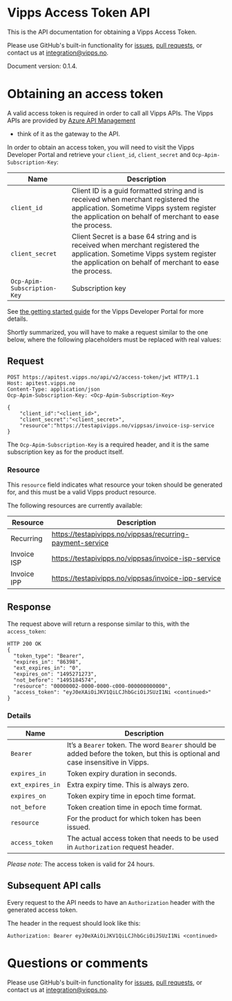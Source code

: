 # Vipps Access Token API

This is the API documentation for obtaining a Vipps Access Token.

Please use GitHub's built-in functionality for
[issues](https://github.com/vippsas/vipps-invoice-api/issues),
[pull requests](https://github.com/vippsas/vipps-invoice-api/pulls),
or contact us at integration@vipps.no.

Document version: 0.1.4.

# Obtaining an access token

A valid access token is required in order to call all Vipps APIs.
The Vipps APIs are provided by
[Azure API Management](https://docs.microsoft.com/en-us/azure/api-management/api-management-key-concepts)
- think of it as the gateway to the API.

In order to obtain an access token, you will need to visit the Vipps Developer Portal and
retrieve your `client_id`, `client_secret` and `Ocp-Apim-Subscription-Key`:

| Name                        | Description                                 |
| --------------------------- | ------------------------------------------- |
| `client_id`                 | Client ID is a guid formatted string and is received when merchant registered the application. Sometime Vipps system register the application on behalf of merchant to ease the process. |
| `client_secret`             | Client Secret is a base 64 string and is received when merchant registered the application. Sometime Vipps system register the application on behalf of merchant to ease the process. |        
| `Ocp-Apim-Subscription-Key` | Subscription key |


See
[the getting started guide](https://github.com/vippsas/vipps-developers/blob/master/vipps-developer-portal-getting-started.md)
for the Vipps Developer Portal for more details.

Shortly summarized, you will have to make a request similar to the one below, where the following placeholders must be replaced with real values:

## Request

```http
POST https://apitest.vipps.no/api/v2/access-token/jwt HTTP/1.1
Host: apitest.vipps.no
Content-Type: application/json
Ocp-Apim-Subscription-Key: <Ocp-Apim-Subscription-Key>

{
	"client_id":"<client_id>",
	"client_secret":"<client_secret>",
	"resource":"https://testapivipps.no/vippsas/invoice-isp-service
}

```

The `Ocp-Apim-Subscription-Key` is a required header, and it is the same subscription key as for the product itself.

### Resource

This `resource` field indicates what resource your token should be generated for,
and this must be a valid Vipps product resource.

The following resources are currently available:

| Resource                    | Description                                 |
| --------------------------- | ------------------------------------------- |
| Recurring  |  https://testapivipps.no/vippsas/recurring-payment-service |
| Invoice ISP  | https://testapivipps.no/vippsas/invoice-isp-service  |
| Invoice IPP   |  https://testapivipps.no/vippsas/invoice-ipp-service |


## Response

The request above will return a response similar to this, with the `access_token`:

```http
HTTP 200 OK
{
  "token_type": "Bearer",
  "expires_in": "86398",
  "ext_expires_in": "0",
  "expires_on": "1495271273",
  "not_before": "1495184574",
  "resource": "00000002-0000-0000-c000-000000000000",
  "access_token": "eyJ0eXAiOiJKV1QiLCJhbGciOiJSUzI1Ni <continued>"
}
```

### Details

| Name                        | Description                                 |
| --------------------------- | ------------------------------------------- |
| `Bearer`                    | It’s a `Bearer` token. The word `Bearer` should be added before the token, but this is optional and case insensitive in Vipps. |
| `expires_in`                | Token expiry duration in seconds. |
| `ext_expires_in`            | Extra expiry time. This is always zero. |
| `expires_on`                | Token expiry time in epoch time format. |
| `not_before`                | Token creation time in epoch time format. |
| `resource`                  | For the product for which token has been issued. |
| `access_token`              | The actual access token that needs to be used in `Authorization` request header. |

*Please note:* The access token is valid for 24 hours.

## Subsequent API calls

Every request to the API needs to have an `Authorization` header with the generated access token.

The header in the request should look like this:

```http
Authorization: Bearer eyJ0eXAiOiJKV1QiLCJhbGciOiJSUzI1Ni <continued>
```

# Questions or comments

Please use GitHub's built-in functionality for
[issues](https://github.com/vippsas/vipps-recurring-api/issues),
[pull requests](https://github.com/vippsas/vipps-recurring-api/pulls),
or contact us at integration@vipps.no.
